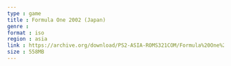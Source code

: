 ```yaml
---
type : game
title : Formula One 2002 (Japan)
genre : 
format : iso
region : asia
link : https://archive.org/download/PS2-ASIA-ROMS321COM/Formula%20One%202002%20%28Japan%29.7z
size : 558MB
---
```

